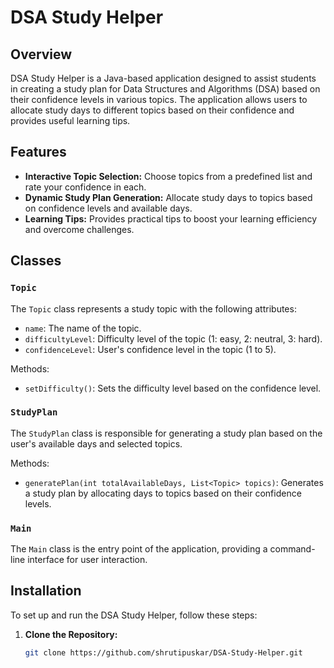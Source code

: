 # DSA Study Helper

## Overview

DSA Study Helper is a Java-based application designed to assist students in creating a study plan for Data Structures and Algorithms (DSA) based on their confidence levels in various topics. The application allows users to allocate study days to different topics based on their confidence and provides useful learning tips.

## Features

- **Interactive Topic Selection:** Choose topics from a predefined list and rate your confidence in each.
- **Dynamic Study Plan Generation:** Allocate study days to topics based on confidence levels and available days.
- **Learning Tips:** Provides practical tips to boost your learning efficiency and overcome challenges.

## Classes

### `Topic`

The `Topic` class represents a study topic with the following attributes:
- `name`: The name of the topic.
- `difficultyLevel`: Difficulty level of the topic (1: easy, 2: neutral, 3: hard).
- `confidenceLevel`: User's confidence level in the topic (1 to 5).

Methods:
- `setDifficulty()`: Sets the difficulty level based on the confidence level.

### `StudyPlan`

The `StudyPlan` class is responsible for generating a study plan based on the user's available days and selected topics.

Methods:
- `generatePlan(int totalAvailableDays, List<Topic> topics)`: Generates a study plan by allocating days to topics based on their confidence levels.

### `Main`

The `Main` class is the entry point of the application, providing a command-line interface for user interaction.

## Installation

To set up and run the DSA Study Helper, follow these steps:

1. **Clone the Repository:**
   ```bash
   git clone https://github.com/shrutipuskar/DSA-Study-Helper.git
